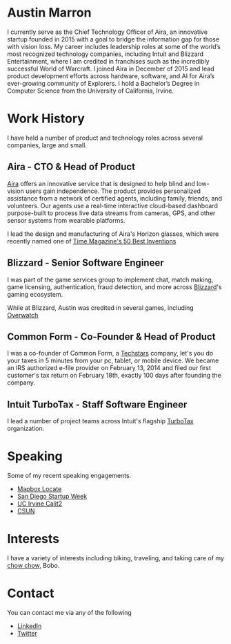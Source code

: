 # Austin Marron
I currently serve as the Chief Technology Officer of Aira, an innovative startup founded in 2015 with a goal to bridge the information gap for those with vision loss. My career includes leadership roles at some of the world’s most recognized technology companies, including Intuit and Blizzard Entertainment, where I am credited in franchises such as the incredibly successful World of Warcraft. I joined Aira in December of 2015 and lead product development efforts across hardware, software, and AI for Aira’s ever-growing community of Explorers. I hold a Bachelor’s Degree in Computer Science from the University of California, Irvine.

# Work History
I have held a number of product and technology roles across several companies, large and small.

## Aira - CTO & Head of Product
[Aira](https://aira.io) offers an innovative service that is designed to help blind and low-vision users gain independence. The product provides personalized assistance from a network of certified agents, including family, friends, and volunteers. Our agents use a real-time interactive cloud-based dashboard purpose-built to process live data streams from cameras, GPS, and other sensor systems from wearable platforms.

I lead the design and manufacturing of Aira's Horizon glasses, which were recently named one of [Time Magazine's 50 Best Inventions](https://time.com/collection/best-inventions-2018/5454219/aira/)

## Blizzard - Senior Software Engineer
I was part of the game services group to implement chat, match making, game licensing, authentication, fraud detection, and more across [Blizzard](https://blizzard.com)'s gaming ecosystem.

While at Blizzard, Austin was credited in several games, including [Overwatch](https://playoverwatch.com)

## Common Form - Co-Founder & Head of Product
I was a co-founder of Common Form, a [Techstars](https://www.techstars.com/) company, let's you do your taxes in 5 minutes from your pc, tablet, or mobile device. We became an IRS authorized e-file provider on February 13, 2014 and filed our first customer's tax return on February 18th, exactly 100 days after founding the company.

## Intuit TurboTax - Staff Software Engineer
I lead a number of project teams across Intuit's flagship [TurboTax](https://turbotax.intuit.com) organization.

# Speaking
Some of my recent speaking engagements. 

* [Mapbox Locate](http://locate.mapbox.com/speaker/austin-marron/)
* [San Diego Startup Week](https://sandiegostartupweek2018.sched.com/speaker/austin175)
* [UC Irvine Calit2](http://www.calit2.uci.edu/calit2-events/calendar.aspx?eid=828)
* [CSUN](http://www.csun.edu/cod/conference/2018/sessions/index.php/public/presentations/view/414)

# Interests
I have a variety of interests including biking, traveling, and taking care of my [chow chow](https://www.google.com/search?q=black+chow+chow), Bobo.

# Contact
You can contact me via any of the following

* [LinkedIn](https://www.linkedin.com/in/amarron/)
* [Twitter](https://twitter.com/amarron)

